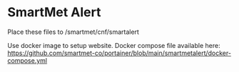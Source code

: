 # SmartMet Alert

Place these files to /smartmet/cnf/smartalert

Use docker image to setup website. Docker compose file available here:
https://github.com/smartmet-co/portainer/blob/main/smartmetalert/docker-compose.yml
